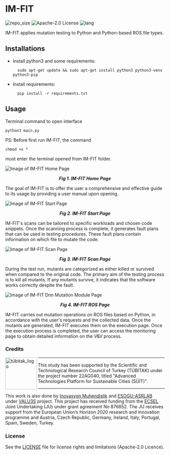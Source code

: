 # IM-FIT

![repo_size](https://img.shields.io/github/repo-size/inomuh/imfit) ![Apache-2.0 License](https://img.shields.io/github/license/inomuh/imfit?color=blue) ![lang](https://img.shields.io/github/languages/top/inomuh/imfit)

IM-FIT applies mutation testing to Python and Python-based ROS file types.

## Installations

- Install python3 and some requirements:

        sudo apt-get update && sudo apt-get install python3 python3-venv python3-pip

- Install requirements:

        pip install -r requirements.txt

## Usage

Terminal command to open interface

    python3 main.py

PS: Before first run IM-FIT, the command

    chmod +x *

must enter the terminal opened from IM-FIT folder.

![Image of IM-FIT Home Page](images/imfit-home-page.png)

<p align="center">
        <b><i>Fig 1. IM-FIT Home Page</i></b>
</p>

The goal of IM-FIT is to offer the user a comprehensive and effective guide to its usage by providing a user manual upon opening.

![Image of IM-FIT Start Page](images/imfit-start-page.png)

<p align="center">
        <b><i>Fig 2. IM-FIT Start Page</i></b>
</p>

IM-FIT's scans can be tailored to specific workloads and chosen code snippets. Once the scanning process is complete, it generates fault plans that can be used in testing procedures. These fault plans contain information on which file to mutate the code.

![Image of IM-FIT Scan Page](images/imfit-scan-page.png)

<p align="center">
        <b><i>Fig 3. IM-FIT Scan Page</i></b>
</p>

During the test run, mutants are categorized as either killed or survived when compared to the original code. The primary aim of the testing process is to kill all mutants. If any mutants survive, it indicates that the software works correctly despite the fault.

![Image of IM-FIT Dnn Mutation Module Page](images/imfit-dnn-page.png)

<p align="center">
        <b><i>Fig 4. IM-FIT ROS Page</i></b>
</p>

IM-FIT carries out mutation operations on ROS files based on Python, in accordance with the user's requests and the collected data. Once the mutants are generated, IM-FIT executes them on the execution page. Once the execution process is completed, the user can access the monitoring page to obtain detailed information on the V&V process.

### Credits

<a href="https://1004.tubitak.gov.tr/tr/node/95">
  <img align=left img src="https://upload.wikimedia.org/wikipedia/tr/d/d0/TUBITAK-Logo.jpg" 
       alt="tübitak_logo" height="100" >
</a>

---

This study has been supported by the Scientific and Technological Research Council of Turkey (TÜBİTAK) under the project number 22AG040, titled "Advanced Technologies Platform for Sustainable Cities (SÜİT)".

---


This work is also done by [Inovasyon Muhendislik](https://www.inovasyonmuhendislik.com/) and [ESOGU-ASRLAB](https://srlab.ogu.edu.tr/) under [VALU3S](https://valu3s.eu) project. This project has received funding from the [ECSEL](https://www.ecsel.eu) Joint Undertaking (JU) under grant agreement No 876852. The JU receives support from the European Union’s Horizon 2020 research and innovation programme and Austria, Czech Republic, Germany, Ireland, Italy, Portugal, Spain, Sweden, Turkey.

### License

See the [LICENSE](LICENSE.md) file for license rights and limitations (Apache-2.0 Licence).
